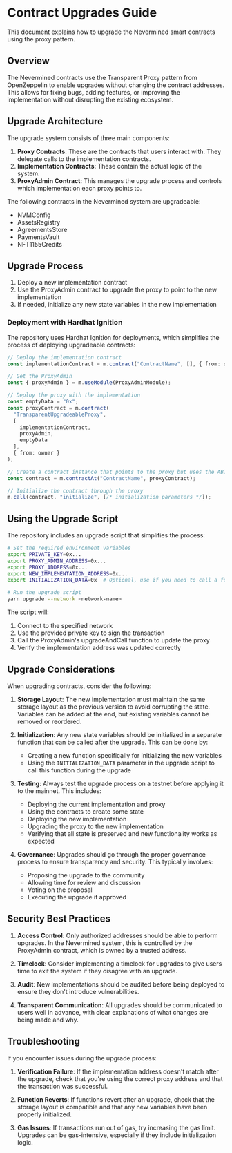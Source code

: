 # Contract Upgrades Guide

This document explains how to upgrade the Nevermined smart contracts using the proxy pattern.

## Overview

The Nevermined contracts use the Transparent Proxy pattern from OpenZeppelin to enable upgrades without changing the contract addresses. This allows for fixing bugs, adding features, or improving the implementation without disrupting the existing ecosystem.

## Upgrade Architecture

The upgrade system consists of three main components:

1. **Proxy Contracts**: These are the contracts that users interact with. They delegate calls to the implementation contracts.
2. **Implementation Contracts**: These contain the actual logic of the system.
3. **ProxyAdmin Contract**: This manages the upgrade process and controls which implementation each proxy points to.

The following contracts in the Nevermined system are upgradeable:

- NVMConfig
- AssetsRegistry
- AgreementsStore
- PaymentsVault
- NFT1155Credits

## Upgrade Process

1. Deploy a new implementation contract
2. Use the ProxyAdmin contract to upgrade the proxy to point to the new implementation
3. If needed, initialize any new state variables in the new implementation

### Deployment with Hardhat Ignition

The repository uses Hardhat Ignition for deployments, which simplifies the process of deploying upgradeable contracts:

```typescript
// Deploy the implementation contract
const implementationContract = m.contract("ContractName", [], { from: owner });

// Get the ProxyAdmin
const { proxyAdmin } = m.useModule(ProxyAdminModule);

// Deploy the proxy with the implementation
const emptyData = "0x";
const proxyContract = m.contract(
  "TransparentUpgradeableProxy",
  [
    implementationContract,
    proxyAdmin,
    emptyData
  ],
  { from: owner }
);

// Create a contract instance that points to the proxy but uses the ABI of the implementation
const contract = m.contractAt("ContractName", proxyContract);

// Initialize the contract through the proxy
m.call(contract, "initialize", [/* initialization parameters */]);
```

## Using the Upgrade Script

The repository includes an upgrade script that simplifies the process:

```bash
# Set the required environment variables
export PRIVATE_KEY=0x...
export PROXY_ADMIN_ADDRESS=0x...
export PROXY_ADDRESS=0x...
export NEW_IMPLEMENTATION_ADDRESS=0x...
export INITIALIZATION_DATA=0x  # Optional, use if you need to call a function during upgrade

# Run the upgrade script
yarn upgrade --network <network-name>
```

The script will:
1. Connect to the specified network
2. Use the provided private key to sign the transaction
3. Call the ProxyAdmin's upgradeAndCall function to update the proxy
4. Verify the implementation address was updated correctly

## Upgrade Considerations

When upgrading contracts, consider the following:

1. **Storage Layout**: The new implementation must maintain the same storage layout as the previous version to avoid corrupting the state. Variables can be added at the end, but existing variables cannot be removed or reordered.

2. **Initialization**: Any new state variables should be initialized in a separate function that can be called after the upgrade. This can be done by:
   - Creating a new function specifically for initializing the new variables
   - Using the `INITIALIZATION_DATA` parameter in the upgrade script to call this function during the upgrade

3. **Testing**: Always test the upgrade process on a testnet before applying it to the mainnet. This includes:
   - Deploying the current implementation and proxy
   - Using the contracts to create some state
   - Deploying the new implementation
   - Upgrading the proxy to the new implementation
   - Verifying that all state is preserved and new functionality works as expected

4. **Governance**: Upgrades should go through the proper governance process to ensure transparency and security. This typically involves:
   - Proposing the upgrade to the community
   - Allowing time for review and discussion
   - Voting on the proposal
   - Executing the upgrade if approved

## Security Best Practices

1. **Access Control**: Only authorized addresses should be able to perform upgrades. In the Nevermined system, this is controlled by the ProxyAdmin contract, which is owned by a trusted address.

2. **Timelock**: Consider implementing a timelock for upgrades to give users time to exit the system if they disagree with an upgrade.

3. **Audit**: New implementations should be audited before being deployed to ensure they don't introduce vulnerabilities.

4. **Transparent Communication**: All upgrades should be communicated to users well in advance, with clear explanations of what changes are being made and why.

## Troubleshooting

If you encounter issues during the upgrade process:

1. **Verification Failure**: If the implementation address doesn't match after the upgrade, check that you're using the correct proxy address and that the transaction was successful.

2. **Function Reverts**: If functions revert after an upgrade, check that the storage layout is compatible and that any new variables have been properly initialized.

3. **Gas Issues**: If transactions run out of gas, try increasing the gas limit. Upgrades can be gas-intensive, especially if they include initialization logic.

